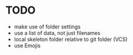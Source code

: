 # TODO
* make use of folder settings
* use a list of data, not just filenames 
* local skeleton folder relative to git folder (VCS)
* use Emojis
